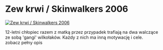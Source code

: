 Zew krwi / Skinwalkers 2006 
=============
[![Zew krwi / Skinwalkers 2006 ](http://vidos.pl/images/player.gif)](http://vidos.pl/zew-krwi-skinwalkers-2006)

 12-letni chłopiec razem z matką przez przypadek trafiają na dwa walczące ze sobą 'gangi' wilkołaków. Każdy z nich ma inną motywację i cele. zobacz pełny opis
